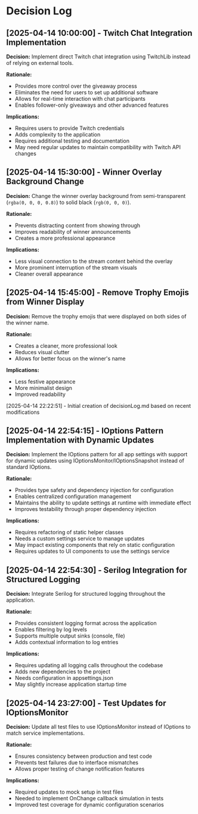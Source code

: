 # Decision Log

## [2025-04-14 10:00:00] - Twitch Chat Integration Implementation

**Decision:** Implement direct Twitch chat integration using TwitchLib instead of relying on external tools.

**Rationale:** 
- Provides more control over the giveaway process
- Eliminates the need for users to set up additional software
- Allows for real-time interaction with chat participants
- Enables follower-only giveaways and other advanced features

**Implications:**
- Requires users to provide Twitch credentials
- Adds complexity to the application
- Requires additional testing and documentation
- May need regular updates to maintain compatibility with Twitch API changes

## [2025-04-14 15:30:00] - Winner Overlay Background Change

**Decision:** Change the winner overlay background from semi-transparent (`rgba(0, 0, 0, 0.8)`) to solid black (`rgb(0, 0, 0)`).

**Rationale:**
- Prevents distracting content from showing through
- Improves readability of winner announcements
- Creates a more professional appearance

**Implications:**
- Less visual connection to the stream content behind the overlay
- More prominent interruption of the stream visuals
- Cleaner overall appearance

## [2025-04-14 15:45:00] - Remove Trophy Emojis from Winner Display

**Decision:** Remove the trophy emojis that were displayed on both sides of the winner name.

**Rationale:**
- Creates a cleaner, more professional look
- Reduces visual clutter
- Allows for better focus on the winner's name

**Implications:**
- Less festive appearance
- More minimalist design
- Improved readability

[2025-04-14 22:22:51] - Initial creation of decisionLog.md based on recent modifications

## [2025-04-14 22:54:15] - IOptions Pattern Implementation with Dynamic Updates

**Decision:** Implement the IOptions pattern for all app settings with support for dynamic updates using IOptionsMonitor/IOptionsSnapshot instead of standard IOptions.

**Rationale:**
- Provides type safety and dependency injection for configuration
- Enables centralized configuration management
- Maintains the ability to update settings at runtime with immediate effect
- Improves testability through proper dependency injection

**Implications:**
- Requires refactoring of static helper classes
- Needs a custom settings service to manage updates
- May impact existing components that rely on static configuration
- Requires updates to UI components to use the settings service

## [2025-04-14 22:54:30] - Serilog Integration for Structured Logging

**Decision:** Integrate Serilog for structured logging throughout the application.

**Rationale:**
- Provides consistent logging format across the application
- Enables filtering by log levels
- Supports multiple output sinks (console, file)
- Adds contextual information to log entries

**Implications:**
- Requires updating all logging calls throughout the codebase
- Adds new dependencies to the project
- Needs configuration in appsettings.json
- May slightly increase application startup time

## [2025-04-14 23:27:00] - Test Updates for IOptionsMonitor

**Decision:** Update all test files to use IOptionsMonitor instead of IOptions to match service implementations.

**Rationale:**
- Ensures consistency between production and test code
- Prevents test failures due to interface mismatches
- Allows proper testing of change notification features

**Implications:**
- Required updates to mock setup in test files
- Needed to implement OnChange callback simulation in tests
- Improved test coverage for dynamic configuration scenarios